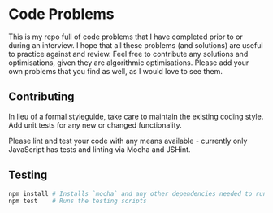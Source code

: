 # Code Problems

This is my repo full of code problems that I have completed prior to or during an interview. I hope that all these problems (and solutions) are useful to practice against and review. Feel free to contribute any solutions and optimisations, given they are algorithmic optimisations. Please add your own problems that you find as well, as I would love to see them.

## Contributing

In lieu of a formal styleguide, take care to maintain the existing coding style. Add unit tests for any new or changed functionality.

Please lint and test your code with any means available - currently only JavaScript has tests and linting via Mocha and JSHint.

## Testing

```sh
npm install # Installs `mocha` and any other dependencies needed to run
npm test    # Runs the testing scripts
```
